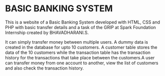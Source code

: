 # BASIC BANKING SYSTEM
This is a website of a Basic Banking System developed with HTML, CSS and PHP with basic transfer details and a task of the GRIP at Spark Foundation Internship created by
BHAVADHARANI.S.

It can simply transfer money between multiple users. A dummy data is created in the database for upto 10 customers. A customer table stores the data of the 10 customers while the transaction table has the transaction history for the transactions that take place between the customers.A user can transfer money from one account to another, view the list of customers and also check the transaction history.
